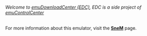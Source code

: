 ###### Welcome to [emuDownloadCenter (EDC)](https://github.com/PhoenixInteractiveNL/emuDownloadCenter/wiki/), EDC is a side project of [emuControlCenter](https://github.com/PhoenixInteractiveNL/emuControlCenter/wiki/)

For more information about this emulator, visit the [**SneM**](https://github.com/PhoenixInteractiveNL/emuDownloadCenter/wiki/Emulator-snem#menu) page.
